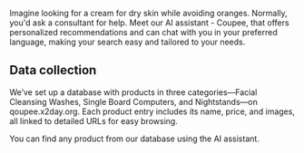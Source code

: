 Imagine looking for a cream for dry skin while avoiding oranges. Normally, you'd ask a consultant for help. Meet our AI assistant - Coupee, that offers personalized recommendations and can chat with you in your preferred language, making your search easy and tailored to your needs.

## Data collection
We’ve set up a database with products in three categories—Facial Cleansing Washes, Single Board Computers, and Nightstands—on qoupee.x2day.org. Each product entry includes its name, price, and images, all linked to detailed URLs for easy browsing.

You can find any product from our database using the AI assistant.
